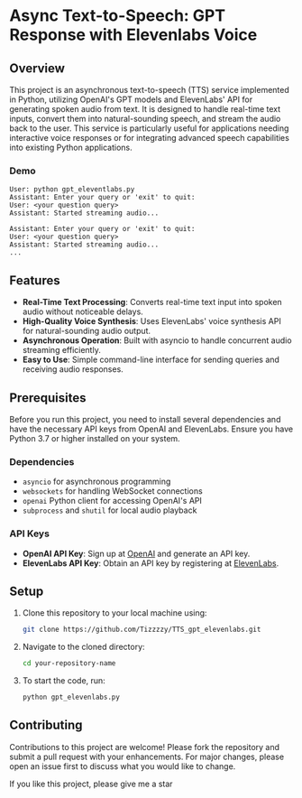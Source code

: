 # Async Text-to-Speech: GPT Response with Elevenlabs Voice

## Overview
This project is an asynchronous text-to-speech (TTS) service implemented in Python, utilizing OpenAI's GPT models and ElevenLabs' API for generating spoken audio from text. It is designed to handle real-time text inputs, convert them into natural-sounding speech, and stream the audio back to the user. This service is particularly useful for applications needing interactive voice responses or for integrating advanced speech capabilities into existing Python applications.

### Demo
```
User: python gpt_eleventlabs.py
Assistant: Enter your query or 'exit' to quit:
User: <your question query>
Assistant: Started streaming audio...

Assistant: Enter your query or 'exit' to quit:
User: <your question query>
Assistant: Started streaming audio...
...
```

## Features
- **Real-Time Text Processing**: Converts real-time text input into spoken audio without noticeable delays.
- **High-Quality Voice Synthesis**: Uses ElevenLabs' voice synthesis API for natural-sounding audio output.
- **Asynchronous Operation**: Built with asyncio to handle concurrent audio streaming efficiently.
- **Easy to Use**: Simple command-line interface for sending queries and receiving audio responses.

## Prerequisites
Before you run this project, you need to install several dependencies and have the necessary API keys from OpenAI and ElevenLabs. Ensure you have Python 3.7 or higher installed on your system.

### Dependencies
- `asyncio` for asynchronous programming
- `websockets` for handling WebSocket connections
- `openai` Python client for accessing OpenAI's API
- `subprocess` and `shutil` for local audio playback

### API Keys
- **OpenAI API Key**: Sign up at [OpenAI](https://openai.com/api/) and generate an API key.
- **ElevenLabs API Key**: Obtain an API key by registering at [ElevenLabs](https://www.elevenlabs.io/).

## Setup
1. Clone this repository to your local machine using:
   ```bash
   git clone https://github.com/Tizzzzy/TTS_gpt_elevenlabs.git
   ```
2. Navigate to the cloned directory:
   ```bash
   cd your-repository-name
   ```
3. To start the code, run:
   ```bash
   python gpt_elevenlabs.py
   ```
## Contributing
Contributions to this project are welcome! Please fork the repository and submit a pull request with your enhancements. For major changes, please open an issue first to discuss what you would like to change.

If you like this project, please give me a star
